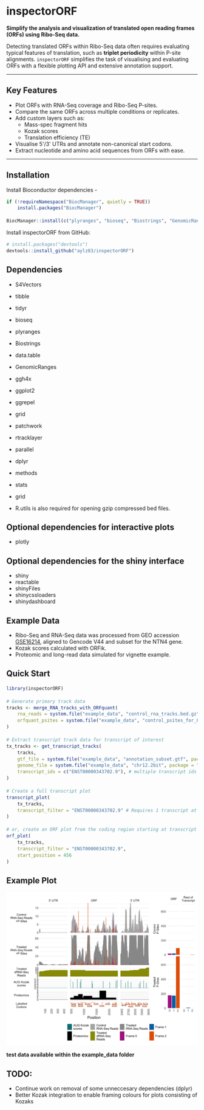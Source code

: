# inspectorORF

**Simplify the analysis and visualization of translated open reading frames (ORFs) using Ribo-Seq data.**

Detecting translated ORFs within Ribo-Seq data often requires evaluating typical features of translation, such as **triplet periodicity** within P-site alignments. `inspectorORF` simplifies the task of visualising and evaluating ORFs with a flexible plotting API and extensive annotation support.

---

## Key Features

- Plot ORFs with RNA-Seq coverage and Ribo-Seq P-sites.
- Compare the same ORFs across multiple conditions or replicates.
- Add custom layers such as:
  - Mass-spec fragment hits
  - Kozak scores
  - Translation efficiency (TE)
- Visualise 5'/3' UTRs and annotate non-canonical start codons.
- Extract nucleotide and amino acid sequences from ORFs with ease.

---

##  Installation

Install Bioconductor dependencies -

```r
if (!requireNamespace("BiocManager", quietly = TRUE))
    install.packages("BiocManager")

BiocManager::install(c("plyranges", "bioseq", "Biostrings", "GenomicRanges", "rtracklayer")
```

Install inspectorORF from GitHub:

```r
# install.packages("devtools")
devtools::install_github("aylz83/inspectorORF")
```

##  Dependencies

 - S4Vectors
 - tibble
 - tidyr
 - bioseq
 - plyranges
 - Biostrings
 - data.table
 - GenomicRanges
 - ggh4x
 - ggplot2
 - ggrepel
 - grid
 - patchwork
 - rtracklayer
 - parallel
 - dplyr
 - methods
 - stats
 - grid

 - R.utils is also required for opening gzip compressed bed files.

## Optional dependencies for interactive plots

 - plotly

## Optional dependencies for the shiny interface

 - shiny
 - reactable
 - shinyFiles
 - shinycssloaders
 - shinydashboard

## Example Data

- Ribo-Seq and RNA-Seq data was processed from GEO accession [GSE16214](https://www.ncbi.nlm.nih.gov/geo/query/acc.cgi?acc=GSE16214), aligned to Gencode V44 and subset for the NTN4 gene.
- Kozak scores calculated with ORFik.
- Proteomic and long-read data simulated for vignette example.

## Quick Start

```r
library(inspectorORF)

# Generate primary track data
tracks <- merge_RNA_tracks_with_ORFquant(
	rna_reads = system.file("example_data", "control_rna_tracks.bed.gz", package = "inspectorORF"),
	orfquant_psites = system.file("example_data", "control_psites_for_ORFquant", package = "inspectorORF")
)

# Extract transcript track data for transcript of interest
tx_tracks <- get_transcript_tracks(
	tracks,
	gtf_file = system.file("example_data", "annotation_subset.gtf", package = "inspectorORF"),
	genome_file = system.file("example_data", "chr12.2bit", package = "inspectorORF"),
	transcript_ids = c("ENST00000343702.9"), # multiple transcript ids supported
)

# Create a full transcript plot
transcript_plot(
	tx_tracks,
	transcript_filter = "ENST00000343702.9" # Requires 1 transcript at a time
)

# or, create an ORF plot from the coding region starting at transcript position 456
orf_plot(
	tx_tracks,
	transcript_filter = "ENST00000343702.9",
	start_position = 456
)
```

## Example Plot

![Example plot](images/example_plot.png)


**test data available within the example_data folder**

## TODO:

- Continue work on removal of some unneccesary dependencies (dplyr)
- Better Kozak integration to enable framing colours for plots consisting of Kozaks
